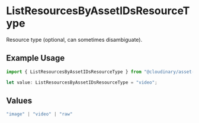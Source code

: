 # ListResourcesByAssetIDsResourceType

Resource type (optional, can sometimes disambiguate).

## Example Usage

```typescript
import { ListResourcesByAssetIDsResourceType } from "@cloudinary/asset-management/models/operations";

let value: ListResourcesByAssetIDsResourceType = "video";
```

## Values

```typescript
"image" | "video" | "raw"
```